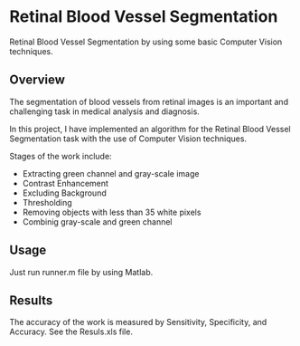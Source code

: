 # Retinal Blood Vessel Segmentation

Retinal Blood Vessel Segmentation by using some basic Computer Vision techniques.

## Overview

The segmentation of blood vessels from retinal images is an important and challenging task in medical analysis and diagnosis.

In this project, I have implemented an algorithm for the Retinal Blood Vessel Segmentation task with the use of Computer Vision techniques.

Stages of the work include:
* Extracting green channel and gray-scale image
* Contrast Enhancement
* Excluding Background
* Thresholding
* Removing objects with less than 35 white pixels
* Combinig gray-scale and green channel

## Usage

Just run runner.m file by using Matlab.

## Results
The accuracy of the work is measured by Sensitivity, Specificity, and Accuracy. See the Resuls.xls file.
